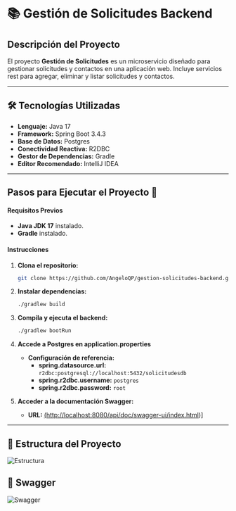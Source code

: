 # 📚 Gestión de Solicitudes Backend

## Descripción del Proyecto

El proyecto **Gestión de Solicitudes** es un microservicio diseñado para gestionar solicitudes y contactos en una aplicación web. Incluye servicios rest para agregar, eliminar y listar solicitudes y contactos.

---

## 🛠️ Tecnologías Utilizadas

- **Lenguaje:** Java 17
- **Framework:** Spring Boot 3.4.3
- **Base de Datos:** Postgres
- **Conectividad Reactiva:** R2DBC
- **Gestor de Dependencias:** Gradle
- **Editor Recomendado:** IntelliJ IDEA

---

## Pasos para Ejecutar el Proyecto 🚀 

#### **Requisitos Previos**
- **Java JDK 17** instalado.
- **Gradle** instalado.

#### **Instrucciones**

1. **Clona el repositorio:**
   ```bash
   git clone https://github.com/AngeloQP/gestion-solicitudes-backend.git

2. **Instalar dependencias:**

   ```bash
   ./gradlew build

3. **Compila y ejecuta el backend:**

   ```bash
   ./gradlew bootRun

4. **Accede a Postgres en application.properties**

   - **Configuración de referencia:**
     - **spring.datasource.url:** `r2dbc:postgresql://localhost:5432/solicitudesdb`
     - **spring.r2dbc.username:** `postgres`
     - **spring.r2dbc.password:** `root`

5. **Acceder a la documentación Swagger:**

   - **URL:** [(http://localhost:8080/api/doc/swagger-ui/index.html](http://localhost:8081/webjars/swagger-ui/index.html#/))]


---

## 📁 Estructura del Proyecto

![Estructura](src/main/resources/imgGif/estructura.png)


## 📸 Swagger

![Swagger](src/main/resources/imgGif/swagger.gif)
